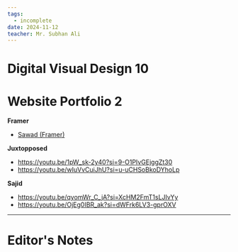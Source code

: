 ```yaml
---
tags:
  - incomplete
date: 2024-11-12
teacher: Mr. Subhan Ali
---
```

# Digital Visual Design 10
# Website Portfolio 2
**Framer**
- [Sawad (Framer)](https://sawad.framer.website/)

**Juxtopposed**
- https://youtu.be/1pW_sk-2y40?si=9-O1PIvGEjggZt30
- https://youtu.be/wIuVvCuiJhU?si=u-uCHSoBkoDYhoLp

**Sajid**
- https://youtu.be/qyomWr_C_jA?si=XcHM2FmT1sLJIvYy
- https://youtu.be/OjEg0IBR_ak?si=dWFrk6LV3-gprOXV

----------------------------------------------------------------
# Editor's Notes